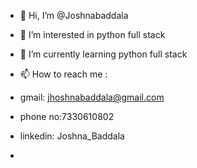 - 👋 Hi, I’m @Joshnabaddala
- 👀 I’m interested in python full stack
- 🌱 I’m currently learning python full stack
- 📫 How to reach me :
- gmail: jhoshnabaddala@gmail.com
- phone no:7330610802
- linkedin: Joshna_Baddala

- 

<!---
Joshnabaddala/Joshnabaddala is a ✨ special ✨ repository because its `README.md` (this file) appears on your GitHub profile.
You can click the Preview link to take a look at your changes.
--->
